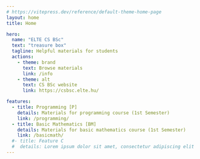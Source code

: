 ```yaml
---
# https://vitepress.dev/reference/default-theme-home-page
layout: home
title: Home

hero:
  name: "ELTE CS BSc"
  text: "treasure box"
  tagline: Helpful materials for students
  actions:
    - theme: brand
      text: Browse materials
      link: /info
    - theme: alt
      text: CS BSc website
      link: https://csbsc.elte.hu/

features:
  - title: Programming [P]
    details: Materials for programming course (1st Semester)
    link: /programming/
  - title: Basic Mathematics [BM]
    details: Materials for basic mathematics course (1st Semester)
    link: /basicmath/
  #- title: Feature C
  #  details: Lorem ipsum dolor sit amet, consectetur adipiscing elit
---
```


